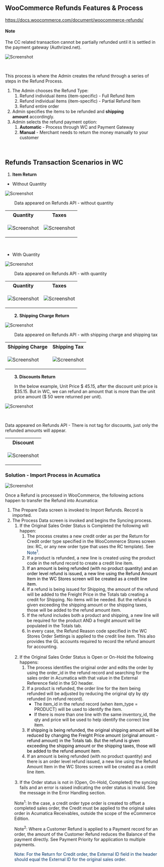 
<h2>WooCommerce Refunds Features &amp; Process</h2>
<p><a href="https://docs.woocommerce.com/document/woocommerce-refunds/">https://docs.woocommerce.com/document/woocommerce-refunds/</a></p>
<h4>Note</h4>
<p>The CC related transaction cannot be partially refunded until it is settled in the payment gateway (Authrized.net).</p>

![Screenshot](/Documentation/Specifications/Spec%20Images/Refund1.png)

<p>&nbsp;</p>
<p>This process is where the Admin creates the refund through a series of steps in the Refund Process.</p>
<ol>
<li>The Admin chooses the Refund Type:&nbsp;
<ol>
<li>Refund individual items (item-specific) - Full Refund Item</li>
<li>Refund individual items (item-specific) - Partial Refund Item</li>
<li>Refund entire order</li></ol></li>
<li>Admin specifies the items to be refunded and <strong>shipping amount</strong>&nbsp;accordingly.</li>
<li>Admin selects the refund payment option:
<ol>
<li><strong>Automatic</strong> - Process through WC and Payment Gateway</li>
<li><strong>Manual</strong> - Merchant&nbsp;<span>needs to return the money manually to your customer&nbsp;</span></li></ol></li></ol>
<p>&nbsp;</p>
<h2>Refunds Transaction Scenarios in WC</h2>
<ol>
<li><strong>Item Return</strong></li></ol>
<ul>
<li>Without Quantity</li></ul>

![Screenshot](/Documentation/Specifications/Spec%20Images/Refund2.png)

<p style="margin-left: 30.0px;">Data appeared on Refunds API - without quantity</p>

<table>
<tbody>
<tr>
<th style="margin-left: 30.0px;">Quantity</th>
<th style="margin-left: 30.0px;">Taxes</th></tr>
<tr style="margin-left: 30.0px;">
<td colspan="1" style="margin-left: 30.0px;">
  
![Screenshot](/Documentation/Specifications/Spec%20Images/Refund3.png) </td>
  
<td colspan="1" style="margin-left: 30.0px;">
 
![Screenshot](/Documentation/Specifications/Spec%20Images/Refund4.png)
 
  </td></tr></tbody></table>
<p>&nbsp;</p>
<ul>
<li>With Quantity</li></ul>
<p>

![Screenshot](/Documentation/Specifications/Spec%20Images/Refund5.png)

</p>
<p style="margin-left: 30.0px;">Data appeared on Refunds API - with quantity</p>
<table>
<tbody>
<tr>
<th>Quantity</th>
<th>Taxes</th></tr>
<tr>
<td colspan="1">
 
 ![Screenshot](/Documentation/Specifications/Spec%20Images/Refund6.png)
  
 </td>
<td colspan="1"><ac:image ac:height="250">
  
![Screenshot](/Documentation/Specifications/Spec%20Images/Refund7.png)
  
  </td></tr></tbody></table>
<p style="margin-left: 30.0px;"><strong>2. Shipping Charge Return</strong></p>

 ![Screenshot](/Documentation/Specifications/Spec%20Images/Refund8.png)

<p style="margin-left: 30.0px;">Data appeared on Refunds API - with shipping charge and shipping tax</p>
<table>
<tbody>
<tr>
<th>Shipping Charge</th>
<th>Shipping Tax</th></tr>
<tr>
<td>
  
![Screenshot](/Documentation/Specifications/Spec%20Images/Refund9.png) 
  
 </td>
<td>
  
![Screenshot](/Documentation/Specifications/Spec%20Images/Refund10.png)
  
  </td></tr></tbody></table>
<p style="margin-left: 30.0px;"><strong>3. Discounts Return</strong></p>
<p style="margin-left: 30.0px;">In the below example, Unit Price $ 45.15, after the discount unit price is $35.15. But in WC, we can refund an amount that is more than the unit price amount ($ 50 were returned per unit).</p>

<p>
  
![Screenshot](/Documentation/Specifications/Spec%20Images/Refund11.png)

</p>
<p>&nbsp;</p>
<p>Data appeared on Refunds API - There is not tag for discounts, just only the refunded amounts will appear.</p>
<table>
<tbody>
<tr>
<th>Discount</th></tr>
<tr>
<td colspan="1">
  
![Screenshot](/Documentation/Specifications/Spec%20Images/Refund12.png)
  
</td></tr></tbody></table>
<h3><strong>Solution - Import Process in Acumatica</strong></h3>
<p>
  
![Screenshot](/Documentation/Specifications/Spec%20Images/Refund13.png)
  
</p>
<p>Once a Refund is processed in WooCommerce, the following actions happen to transfer the Refund into Acumatica:</p>
<ol>
<li>The Prepare Data screen is invoked to Import Refunds. Record is imported.</li>
<li>The Process Data screen is invoked and begins the Syncing process.
<ol>
<li>If the Original Sales Order Status is Completed&nbsp;the following will happen:
<ol>
<li>The process creates a new credit order as per the Return for Credit order type specified in the WooCommerce Stores screen (ex: RC, or any new order type that&nbsp;uses the RC template). See <span style="color: rgb(0,51,102);">Note<sup>1</sup>.</span></li>
<li>If a product is refunded, a new line is created using the product code in the refund record to create a credit line item.</li>
<li><span style="color: rgb(0,0,0);">If an amount&nbsp;is being refunded&nbsp;(with no product quantity) and an order level refund is issued, a new line using the Refund Amount Item in the WC Stores screen will be created as a credit line item.&nbsp;</span></li>
<li>If a refund is being issued for Shipping, the amount of the refund will be added to the Freight Price in the Totals tab creating a credit for Shipping.&nbsp;No items will be needed. But the refund is given exceeding the shipping amount or the shipping taxes, those will be added to the refund amount item.</li>
<li>If the refund includes both a product and shipping, a new line will be required for the product AND a freight amount will be populated in the Totals tab.</li>
<li>In every case, the Refund Reason code specified in the WC Stores Order Settings is applied to the&nbsp;credit line item. This also provides the GL accounts required to record the refund amount for accounting.<br /><br /></li></ol></li>
<li>If the Original Sales Order Status is Open or On-Hold the following happens:
<ol>
<li>The process identifies the original order and edits the order by using the order_id in the refund record and searching for the sales order in Acumatica with that value in the External Reference field in the SO header.</li>
<li>If a product is refunded,&nbsp;the order line for the item being refunded will be adjusted by reducing the original qty by qty refunded (in refund record).&nbsp;
<ul>
<li>The item_id in the refund record (when item_type = PRODUCT) will be used to identify the item.</li>
<li>If there is more than one line with the same inventory_id, the qty and price will be used to help identify the correct line item.</li></ul></li>
<li><span style="color: rgb(0,0,0);">If shipping is being refunded, the original shipping amount will be reduced by changing the Freight Price amount&nbsp;(original amount - refund amount)&nbsp;in the Totals tab.&nbsp;But the refund is given exceeding the shipping amount or the shipping taxes, those will be added to the refund amount item.</span></li>
<li>If an amount is being refunded (with no product quantity) and there is an order level refund issued, a new line using the Refund Amount Item in the WC Stores screen will be created as a credit line item.&nbsp;<br /><br /></li></ol></li>
<li>If the Order status is not in (Open, On-Hold, Completed) the syncing fails and an error is raised indicating the order status is invalid. See the message in the Error Handling section.</li></ol></li></ol>
<p style="margin-left: 30.0px;">Note<sup>1</sup>: In the case, a credit order type order is created to offset a completed sales order, the Credit must be applied to the original sales order in Acumatica Receivables, outside the scope of the eCommerce Edition.</p>
<p style="margin-left: 30.0px;">Note<sup>2</sup>: Where a Customer Refund is applied to a Payment record for an order, the amount of the Customer Refund reduces the Balance of the payment directly. See Payment Priority for application to multiple payments.</p>
<p style="margin-left: 30.0px;"><span style="color: rgb(0,51,102);">Note: For the Return for Credit order, the External ID field in the header should equal the External ID for the original sales order.&nbsp;</span></p>
<p>&nbsp;</p>
